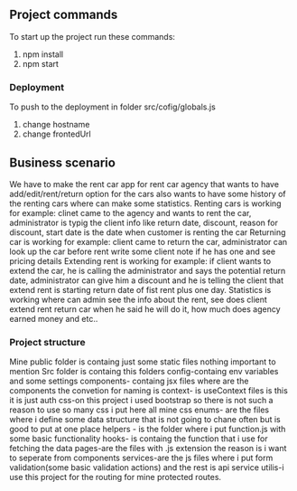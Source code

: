 ## Project commands
To start up the project run these commands:
1. npm install
2. npm start

### Deployment
To push to the deployment in folder src/cofig/globals.js
1. change hostname
2. change frontedUrl 

## Business scenario
We have to make the rent car app for rent car agency that wants to have add/edit/rent/return option for the cars also wants to have some history of the renting cars where can make some statistics.
Renting cars is working for example: clinet came to the agency and wants to rent the car, administrator is typig the client info like return date, discount, reason for discount, start date is the date when customer is renting the car
Returning car is working for example: client came to return the car, administrator can look up the car before rent write some client note if he has one and see pricing details
Extending rent is working for example: if client wants to extend the car, he is calling the administrator and says the potential return date, administrator can give him a discount and he is telling the client that extend rent is starting return date of fist rent plus one day.
Statistics is working where can admin see the info about the rent, see does client extend rent return car when he said he will do it, how much does agency earned money and etc..

### Project structure
Mine public folder is containg just some static files nothing important to mention
Src folder is containg this folders
config-containg env variables and some settings
components- containg jsx files where are the components the convetion for naming is <name of the component.Component.jsx>
context- is useContext files is this it is just auth
css-on this project i used bootstrap so there is not such a reason to use so many css i put here all mine css 
enums- are the files where i define some data structure that is not going to chane often but is good to put at one place
helpers - is the folder where i put function.js with some basic functionality
hooks- is containg the function that i use for fetching the data
pages-are the files with .js extension the reason is i want to seperate from components
services-are the js files where i put form validation(some basic validation actions) and the rest is api service 
utilis-i use this project for the routing for mine protected routes.
